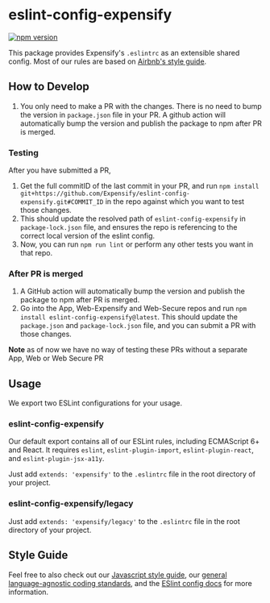 # eslint-config-expensify

[![npm version](https://badge.fury.io/js/eslint-config-expensify.svg)](http://badge.fury.io/js/eslint-config-expensify)

This package provides Expensify's `.eslintrc` as an extensible shared config. Most of our rules are based on [Airbnb's style guide](https://github.com/airbnb/javascript).

## How to Develop

1. You only need to make a PR with the changes. There is no need to bump the version in `package.json` file in your PR. A github action will automatically bump the version and publish the package to npm after PR is merged.

### Testing

After you have submitted a PR,

1. Get the full commitID of the last commit in your PR, and run `npm install git+https://github.com/Expensify/eslint-config-expensify.git#COMMIT_ID` in the repo against which you want to test those changes.
2. This should update the resolved path of `eslint-config-expensify` in `package-lock.json` file, and ensures the repo is referencing to the correct local version of the eslint config.
3. Now, you can run `npm run lint` or perform any other tests you want in that repo.

### After PR is merged
1. A GitHub action will automatically bump the version and publish the package to npm after PR is merged.
1. Go into the App, Web-Expensify and Web-Secure repos and run `npm install eslint-config-expensify@latest`. This should update the `package.json` and `package-lock.json` file, and you can submit a PR with those changes.

**Note** as of now we have no way of testing these PRs without a separate App, Web or Web Secure PR

## Usage

We export two ESLint configurations for your usage.

### eslint-config-expensify

Our default export contains all of our ESLint rules, including ECMAScript 6+ and React. It requires `eslint`, `eslint-plugin-import`, `eslint-plugin-react`, and `eslint-plugin-jsx-a11y`.

Just add `extends: 'expensify'` to the `.eslintrc` file in the root directory of your project.

### eslint-config-expensify/legacy

Just add `extends: 'expensify/legacy'` to the `.eslintrc` file in the root directory of your project.

## Style Guide

Feel free to also check out our [Javascript style guide](https://github.com/Expensify/Style-Guides/blob/main/javascript.md), our [general language-agnostic coding standards](https://github.com/Expensify/Style-Guides/blob/main/general.md), and the [ESlint config docs](http://eslint.org/docs/user-guide/configuring#extending-configuration-files) for more information.
